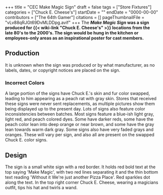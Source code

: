 +++
title = "CEC Make Magic Sign"
draft = false
tags = ["Store Fixtures"]
categories = ["Chuck E. Cheese's"]
startDate = ""
endDate = "0000-00-00"
contributors = ["The 64th Gamer"]
citations = []
pageThumbnailFile = "vLv88qRJGt69DvMLDDpg.avif"
+++
The ***Make Magic Sign* was a sign produced for {{< wiki-link "Chuck E. Cheese's" >}} locations from the late 80's to the 2000's.
The sign would be hung in the kitchen or employees-only areas as an inspirational poster for cast members.**

## Production

It is unknown when the sign was produced or by what manufacturer, as no labels, dates, or copyright notices are placed on the sign.

### Incorrect Colors

A large portion of the signs have Chuck E.'s skin and fur color swapped, leading to him appearing as a peach rat with gray skin. Stores that received these signs were never sent replacements, as multiple pictures show them being displayed up to the present day.
Lots of signs also feature color inconsistencies between batches. Most signs feature a blue-ish light gray, light red, and peach colored dyes. Some have darker reds, some have the peach color lean into deep orange or near brown, and some have the gray lean towards warm dark gray. Some signs also have very faded grays and oranges. These will vary per sign, and also all are present on the swapped Chuck E. color signs.

## Design

The sign is a small white sign with a red border. It holds red bold text at the top saying 'Make Magic', with two red lines separating it and the thin bottom text reading 'Without it We're just another Pizza Place'. Red sparkles dot along the text. In the top right corner Chuck E. Cheese, wearing a magicians outfit, tips his hat and twirls a wand.
